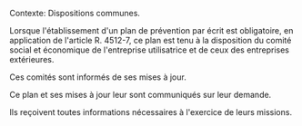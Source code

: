 Contexte: Dispositions communes.

Lorsque l'établissement d'un plan de prévention par écrit est obligatoire, en application de l'article R. 4512-7, ce plan est tenu à la disposition du comité social et économique de l'entreprise utilisatrice et de ceux des entreprises extérieures.

Ces comités sont informés de ses mises à jour.

Ce plan et ses mises à jour leur sont communiqués sur leur demande.

Ils reçoivent toutes informations nécessaires à l'exercice de leurs missions.